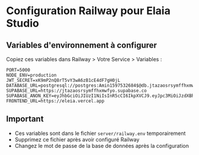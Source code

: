 # Configuration Railway pour Elaia Studio

## Variables d'environnement à configurer

Copiez ces variables dans Railway > Votre Service > Variables :

```
PORT=5000
NODE_ENV=production
JWT_SECRET=xK9mP2nQ8rT5vY3wA6zB1cE4dF7gH0jL
DATABASE_URL=postgresql://postgres:Amin1597532684$@db.jtazaosrsymffhxmwfyo.supabase.co:5432/postgres
SUPABASE_URL=https://jtazaosrsymffhxmwfyo.supabase.co
SUPABASE_ANON_KEY=eyJhbGciOiJIUzI1NiIsInR5cCI6IkpXVCJ9.eyJpc3MiOiJzdXBhYmFzZSIsInJlZiI6Imp0YXphb3Nyc3ltZmZoeG13ZnlvIiwicm9sZSI6ImFub24iLCJpYXQiOjE3MzYwMTQzODYsImV4cCI6MjA1MTU5MDM4Nn0.eyJpc3MiOiJzdXBhYmFzZSIsInJlZiI6Imp0YXphb3Nyc3ltZmZoeG13ZnlvIiwicm9sZSI6ImFub24iLCJpYXQiOjE3MzYwMTQzODYsImV4cCI6MjA1MTU5MDM4Nn0
FRONTEND_URL=https://eleia.vercel.app
```

## Important
- Ces variables sont dans le fichier `server/railway.env` temporairement
- Supprimez ce fichier après avoir configuré Railway
- Changez le mot de passe de la base de données après la configuration 